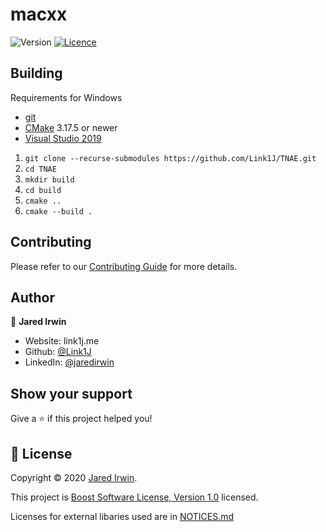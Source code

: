 # macxx
![Version](https://img.shields.io/badge/version-0.0.0-blue.svg?cacheSeconds=2592000)
[![Licence](https://img.shields.io/badge/license-boost-4480cc.png)](http://www.boost.org/LICENSE_1_0.txt)

> 

## Building
Requirements for Windows
- [git](https://git-scm.com/)
- [CMake](https://cmake.org/) 3.17.5 or newer
- [Visual Studio 2019](https://visualstudio.microsoft.com/vs/)

1. `git clone --recurse-submodules https://github.com/Link1J/TNAE.git`
2. `cd TNAE`
3. `mkdir build`
4. `cd build`
5. `cmake ..`
6. `cmake --build .`

## Contributing
Please refer to our [Contributing Guide](CONTRIBUTING.md) for more details.

## Author

👤 **Jared Irwin**

* Website: link1j.me
* Github: [@Link1J](https://github.com/Link1J)
* LinkedIn: [@jaredirwin](https://linkedin.com/in/jaredirwin)

## Show your support

Give a ⭐️ if this project helped you!

## 📝 License

Copyright © 2020 [Jared Irwin](https://github.com/Link1J).

This project is [Boost Software License, Version 1.0](LICENSE_1_0.txt) licensed.

Licenses for external libaries used are in [NOTICES.md](NOTICES.md)
